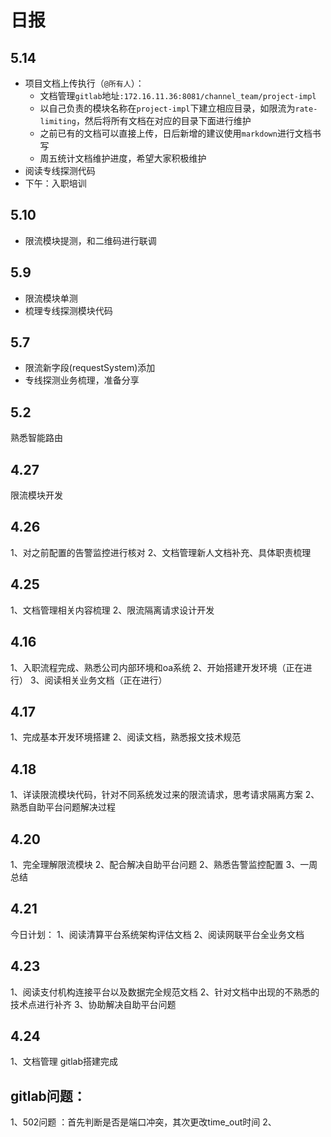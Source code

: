 # 日报
## 5.14
- 项目文档上传执行（`@所有人`）：
    - 文档管理`gitlab`地址`:172.16.11.36:8081/channel_team/project-impl`
    - 以自己负责的模块名称在`project-impl`下建立相应目录，如限流为`rate-limiting`，然后将所有文档在对应的目录下面进行维护
    - 之前已有的文档可以直接上传，日后新增的建议使用`markdown`进行文档书
    写
    - 周五统计文档维护进度，希望大家积极维护
- 阅读专线探测代码
- 下午：入职培训
## 5.10
- 限流模块提测，和二维码进行联调


## 5.9
- 限流模块单测
- 梳理专线探测模块代码

## 5.7
- 限流新字段(requestSystem)添加
- 专线探测业务梳理，准备分享

## 5.2
熟悉智能路由

## 4.27
限流模块开发

## 4.26
1、对之前配置的告警监控进行核对
2、文档管理新人文档补充、具体职责梳理

## 4.25

1、文档管理相关内容梳理
2、限流隔离请求设计开发

## 4.16

1、入职流程完成、熟悉公司内部环境和oa系统
2、开始搭建开发环境（正在进行）
3、阅读相关业务文档（正在进行）

## 4.17

1、完成基本开发环境搭建
2、阅读文档，熟悉报文技术规范

## 4.18

1、详读限流模块代码，针对不同系统发过来的限流请求，思考请求隔离方案
2、熟悉自助平台问题解决过程

## 4.20

1、完全理解限流模块
2、配合解决自助平台问题
2、熟悉告警监控配置
3、一周总结

## 4.21

今日计划：
1、阅读清算平台系统架构评估文档
2、阅读网联平台全业务文档

## 4.23

1、阅读支付机构连接平台以及数据完全规范文档
2、针对文档中出现的不熟悉的技术点进行补齐
3、协助解决自助平台问题

## 4.24

1、文档管理 gitlab搭建完成


## gitlab问题：
1、502问题 ：首先判断是否是端口冲突，其次更改time_out时间
2、
